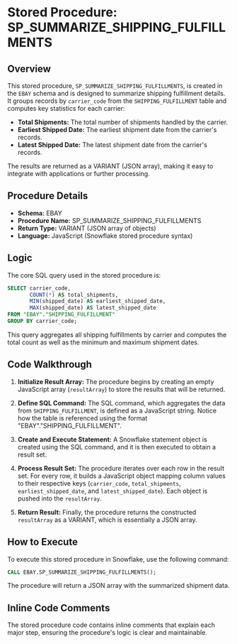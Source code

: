 # Stored Procedure: SP_SUMMARIZE_SHIPPING_FULFILLMENTS

## Overview

This stored procedure, `SP_SUMMARIZE_SHIPPING_FULFILLMENTS`, is created in the `EBAY` schema and is designed to summarize shipping fulfillment details. It groups records by `carrier_code` from the `SHIPPING_FULFILLMENT` table and computes key statistics for each carrier:

- **Total Shipments:** The total number of shipments handled by the carrier.
- **Earliest Shipped Date:** The earliest shipment date from the carrier's records.
- **Latest Shipped Date:** The latest shipment date from the carrier's records.

The results are returned as a VARIANT (JSON array), making it easy to integrate with applications or further processing.

## Procedure Details

- **Schema:** EBAY
- **Procedure Name:** SP_SUMMARIZE_SHIPPING_FULFILLMENTS
- **Return Type:** VARIANT (JSON array of objects)
- **Language:** JavaScript (Snowflake stored procedure syntax)

## Logic

The core SQL query used in the stored procedure is:

```sql
SELECT carrier_code, 
       COUNT(*) AS total_shipments, 
       MIN(shipped_date) AS earliest_shipped_date, 
       MAX(shipped_date) AS latest_shipped_date 
FROM "EBAY"."SHIPPING_FULFILLMENT" 
GROUP BY carrier_code;
```

This query aggregates all shipping fulfillments by carrier and computes the total count as well as the minimum and maximum shipment dates.

## Code Walkthrough

1. **Initialize Result Array:**
   The procedure begins by creating an empty JavaScript array (`resultArray`) to store the results that will be returned.

2. **Define SQL Command:**
   The SQL command, which aggregates the data from `SHIPPING_FULFILLMENT`, is defined as a JavaScript string. Notice how the table is referenced using the format "EBAY"."SHIPPING_FULFILLMENT".

3. **Create and Execute Statement:**
   A Snowflake statement object is created using the SQL command, and it is then executed to obtain a result set.

4. **Process Result Set:**
   The procedure iterates over each row in the result set. For every row, it builds a JavaScript object mapping column values to their respective keys (`carrier_code`, `total_shipments`, `earliest_shipped_date`, and `latest_shipped_date`). Each object is pushed into the `resultArray`.

5. **Return Result:**
   Finally, the procedure returns the constructed `resultArray` as a VARIANT, which is essentially a JSON array.

## How to Execute

To execute this stored procedure in Snowflake, use the following command:

```sql
CALL EBAY.SP_SUMMARIZE_SHIPPING_FULFILLMENTS();
```

The procedure will return a JSON array with the summarized shipment data.

## Inline Code Comments

The stored procedure code contains inline comments that explain each major step, ensuring the procedure's logic is clear and maintainable.

